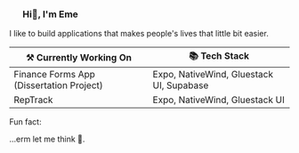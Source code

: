 <link rel="stylesheet" href="https://cdnjs.cloudflare.com/ajax/libs/bootstrap/5.3.8/css/bootstrap-grid.min.css" integrity="sha512-dOjUSaLkr6G2pwQ7ry9juX+iXw5602zg1kg8yH+guR3uSEidGyCnOEQnGlr7xwu/8WE+pVm1ZNqaIs5ETTIJQg==" crossorigin="anonymous" referrerpolicy="no-referrer" />

<div id="user-content-toc">
  <ul class="list-unstyled">
    <summary>
      <h3>Hi👋, I'm Eme</h3>
    </summary>
  </ul>
</div>

I like to build applications that makes people's lives that little bit easier.

<table class="table table-bordered table-striped">
  <thead>
    <tr>
      <th scope="col">⚒️ Currently Working On</th>
      <th scope="col">📚 Tech Stack</th>
    </tr>
  </thead>
  <tbody>
    <tr>
      <td>Finance Forms App (Dissertation Project)</td>
      <td>Expo, NativeWind, Gluestack UI, Supabase</td>
    </tr>
     <tr>
      <td>RepTrack</td>
      <td>Expo, NativeWind, Gluestack UI</td>
    </tr>
  </tbody>
</table>

Fun fact:

...erm let me think 🤔.
